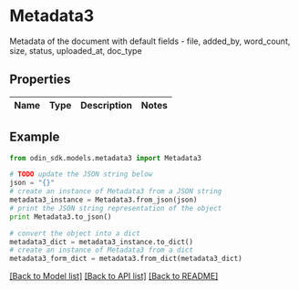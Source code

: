 # Metadata3

Metadata of the document with default fields - file, added_by, word_count, size, status, uploaded_at, doc_type

## Properties

Name | Type | Description | Notes
------------ | ------------- | ------------- | -------------

## Example

```python
from odin_sdk.models.metadata3 import Metadata3

# TODO update the JSON string below
json = "{}"
# create an instance of Metadata3 from a JSON string
metadata3_instance = Metadata3.from_json(json)
# print the JSON string representation of the object
print Metadata3.to_json()

# convert the object into a dict
metadata3_dict = metadata3_instance.to_dict()
# create an instance of Metadata3 from a dict
metadata3_form_dict = metadata3.from_dict(metadata3_dict)
```
[[Back to Model list]](../README.md#documentation-for-models) [[Back to API list]](../README.md#documentation-for-api-endpoints) [[Back to README]](../README.md)


